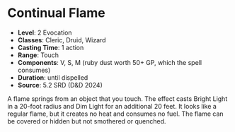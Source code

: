 # Continual Flame

- **Level**: 2 Evocation
- **Classes**: Cleric, Druid, Wizard
- **Casting Time**: 1 action
- **Range**: Touch
- **Components**: V, S, M (ruby dust worth 50+ GP, which the spell consumes)
- **Duration**: until dispelled
- **Source**: 5.2 SRD (D&D 2024)

A flame springs from an object that you touch. The effect casts Bright Light in a 20-foot radius and Dim Light for an additional 20 feet. It looks like a regular flame, but it creates no heat and consumes no fuel. The flame can be covered or hidden but not smothered or quenched.

